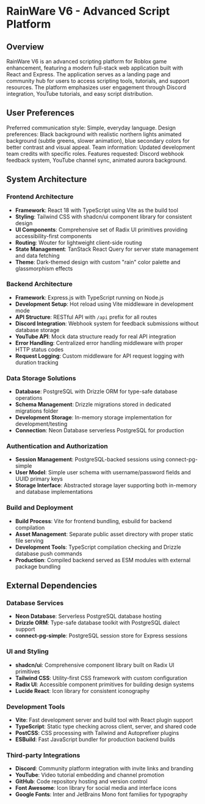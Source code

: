 # RainWare V6 - Advanced Script Platform

## Overview

RainWare V6 is an advanced scripting platform for Roblox game enhancement, featuring a modern full-stack web application built with React and Express. The application serves as a landing page and community hub for users to access scripting tools, tutorials, and support resources. The platform emphasizes user engagement through Discord integration, YouTube tutorials, and easy script distribution.

## User Preferences

Preferred communication style: Simple, everyday language.
Design preferences: Black background with realistic northern lights animated background (subtle greens, slower animation), blue secondary colors for better contrast and visual appeal.
Team information: Updated development team credits with specific roles.
Features requested: Discord webhook feedback system, YouTube channel sync, animated aurora background.

## System Architecture

### Frontend Architecture
- **Framework**: React 18 with TypeScript using Vite as the build tool
- **Styling**: Tailwind CSS with shadcn/ui component library for consistent design
- **UI Components**: Comprehensive set of Radix UI primitives providing accessibility-first components
- **Routing**: Wouter for lightweight client-side routing
- **State Management**: TanStack React Query for server state management and data fetching
- **Theme**: Dark-themed design with custom "rain" color palette and glassmorphism effects

### Backend Architecture
- **Framework**: Express.js with TypeScript running on Node.js
- **Development Setup**: Hot reload using Vite middleware in development mode
- **API Structure**: RESTful API with `/api` prefix for all routes
- **Discord Integration**: Webhook system for feedback submissions without database storage
- **YouTube API**: Mock data structure ready for real API integration
- **Error Handling**: Centralized error handling middleware with proper HTTP status codes
- **Request Logging**: Custom middleware for API request logging with duration tracking

### Data Storage Solutions
- **Database**: PostgreSQL with Drizzle ORM for type-safe database operations
- **Schema Management**: Drizzle migrations stored in dedicated migrations folder
- **Development Storage**: In-memory storage implementation for development/testing
- **Connection**: Neon Database serverless PostgreSQL for production

### Authentication and Authorization
- **Session Management**: PostgreSQL-backed sessions using connect-pg-simple
- **User Model**: Simple user schema with username/password fields and UUID primary keys
- **Storage Interface**: Abstracted storage layer supporting both in-memory and database implementations

### Build and Deployment
- **Build Process**: Vite for frontend bundling, esbuild for backend compilation
- **Asset Management**: Separate public asset directory with proper static file serving
- **Development Tools**: TypeScript compilation checking and Drizzle database push commands
- **Production**: Compiled backend served as ESM modules with external package bundling

## External Dependencies

### Database Services
- **Neon Database**: Serverless PostgreSQL database hosting
- **Drizzle ORM**: Type-safe database toolkit with PostgreSQL dialect support
- **connect-pg-simple**: PostgreSQL session store for Express sessions

### UI and Styling
- **shadcn/ui**: Comprehensive component library built on Radix UI primitives
- **Tailwind CSS**: Utility-first CSS framework with custom configuration
- **Radix UI**: Accessible component primitives for building design systems
- **Lucide React**: Icon library for consistent iconography

### Development Tools
- **Vite**: Fast development server and build tool with React plugin support
- **TypeScript**: Static type checking across client, server, and shared code
- **PostCSS**: CSS processing with Tailwind and Autoprefixer plugins
- **ESBuild**: Fast JavaScript bundler for production backend builds

### Third-party Integrations
- **Discord**: Community platform integration with invite links and branding
- **YouTube**: Video tutorial embedding and channel promotion
- **GitHub**: Code repository hosting and version control
- **Font Awesome**: Icon library for social media and interface icons
- **Google Fonts**: Inter and JetBrains Mono font families for typography